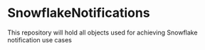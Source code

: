 # SnowflakeNotifications
This repository will hold all objects used for achieving Snowflake notification use cases 
